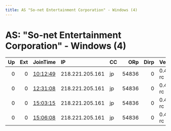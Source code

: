 ```yaml
---
title: AS "So-net Entertainment Corporation" - Windows (4)
---
```


# AS: "So-net Entertainment Corporation" - Windows (4)

|   Up |   Ext | JoinTime                                                                                            | IP              | CC   |   ORp |   Dirp | Version    | Contact   | Nickname   |   eFamMembers |
|-----:|------:|:----------------------------------------------------------------------------------------------------|:----------------|:-----|------:|-------:|:-----------|:----------|:-----------|--------------:|
|    0 |     0 | [10:12:49](https://metrics.torproject.org/rs.html#details/A05743430A1B9F77BDA4B4760C017DFEED3E2891) | 218.221.205.161 | jp   | 54836 |      0 | 0.4.0.4-rc | None      | default    |             1 |
|    0 |     0 | [12:31:08](https://metrics.torproject.org/rs.html#details/A29DFD7CFC9F94415B488B1520D519BC5C8CD46E) | 218.221.205.161 | jp   | 54836 |      0 | 0.4.0.4-rc | None      | default    |             1 |
|    0 |     0 | [15:03:15](https://metrics.torproject.org/rs.html#details/2D8E89020BE9A82253FC9B544B1AD7D5BFF34BFB) | 218.221.205.161 | jp   | 54836 |      0 | 0.4.0.4-rc | None      | default    |             1 |
|    0 |     0 | [15:06:08](https://metrics.torproject.org/rs.html#details/760460E4C683D80E6958960D33630E8E1FF7F9B1) | 218.221.205.161 | jp   | 54836 |      0 | 0.4.0.4-rc | None      | default    |             1 |
